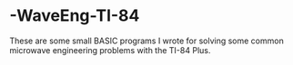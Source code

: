 # -WaveEng-TI-84
These are some small BASIC programs I wrote for solving some common microwave engineering problems with the TI-84 Plus. 
